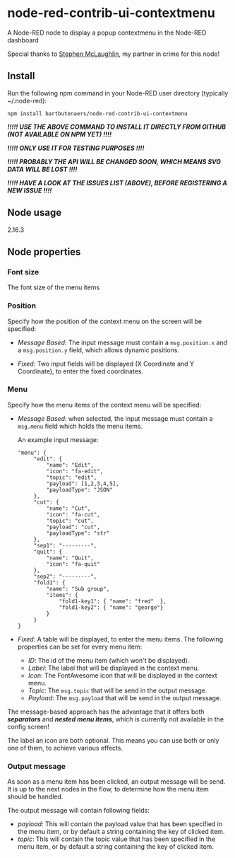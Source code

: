 # node-red-contrib-ui-contextmenu
A Node-RED node to display a popup contextmenu in the Node-RED dashboard

Special thanks to [Stephen McLaughlin](https://github.com/Steve-Mcl), my partner in crime for this node!

## Install
Run the following npm command in your Node-RED user directory (typically ~/.node-red):
```
npm install bartbutenaers/node-red-contrib-ui-contextmenu
```

***!!!!! USE THE ABOVE COMMAND TO INSTALL IT DIRECTLY FROM GITHUB (NOT AVAILABLE ON NPM YET) !!!!***

***!!!!! ONLY USE IT FOR TESTING PURPOSES !!!!***

***!!!!! PROBABLY THE API WILL BE CHANGED SOON, WHICH MEANS SVG DATA WILL BE LOST !!!!***

***!!!!! HAVE A LOOK AT THE ISSUES LIST (ABOVE), BEFORE REGISTERING A NEW ISSUE !!!!***

## Node usage

2.16.3

## Node properties

### Font size
The font size of the menu items 

### Position
Specify how the position of the context menu on the screen will be specified:

+ *Message Based*: The input message must contain a ```msg.position.x``` and a ```msg.position.y``` field, which allows dynamic positions.

+ *Fixed*: Two input fields will be displayed (X Coordinate and Y Coordinate), to enter the fixed coordinates.

### Menu
Specify how the menu items of the context menu will be specified:

+ *Message Based*: when selected, the input message must contain a ```msg.menu``` field which holds the menu items.

   An example input message:
   ```
   "menu": {
        "edit": {
            "name": "Edit",
            "icon": "fa-edit",
            "topic": "edit",
            "payload": [1,2,3,4,5],
            "payloadType": "JSON"
        },
        "cut": {
            "name": "Cut",
            "icon": "fa-cut",
            "topic": "cut",
            "payload": "cut",
            "payloadType": "str"
        },
        "sep1": "---------",
        "quit": {
            "name": "Quit",
            "icon": "fa-quit"
        },
        "sep2": "---------",
        "fold1": {
            "name": "Sub group",
            "items": {
                "fold1-key1": { "name": "fred"  },
                "fold1-key2": { "name": "george"}
            }
        }
   }
   ```

+ *Fixed*: A table will be displayed, to enter the menu items.  The following properties can be set for every menu item:
   + *ID*: The id of the menu item (which won't be displayed).
   + *Label*: The label that will be displayed in the context menu.
   + *Icon*: The FontAwesome icon that will be displayed in the context menu.
   + *Topic*: The ```msg.topic``` that will be send in the output message.
   + *Payload*: The ```msg.payload``` that will be send in the output message.
   
The message-based approach has the advantage that it offers both ***separators*** and ***nested menu items***, which is currently not available in the config screen!

The label an icon are both optional.  This means you can use both or only one of them, to achieve various effects.

### Output message
As soon as a menu item has been clicked, an output message will be send.  It is up to the next nodes in the flow, to determine how the menu item should be handled.  

The output message will contain following fields:
+ *payload*: This will contain the payload value that has been specified in the menu item, or by default a string containing the key of clicked item.
+ *topic*: This will contain the topic value that has been specified in the menu item, or by default a string containing the key of clicked item.
